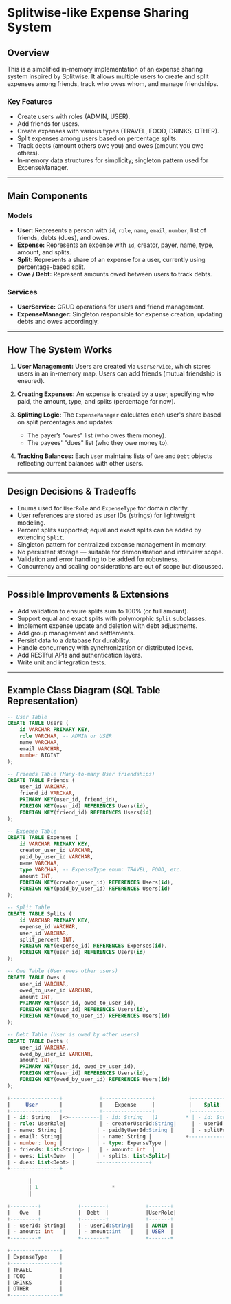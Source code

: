 # Splitwise-like Expense Sharing System

## Overview

This is a simplified in-memory implementation of an expense sharing system inspired by Splitwise. It allows multiple users to create and split expenses among friends, track who owes whom, and manage friendships.

### Key Features
- Create users with roles (ADMIN, USER).
- Add friends for users.
- Create expenses with various types (TRAVEL, FOOD, DRINKS, OTHER).
- Split expenses among users based on percentage splits.
- Track debts (amount others owe you) and owes (amount you owe others).
- In-memory data structures for simplicity; singleton pattern used for ExpenseManager.

---

## Main Components

### Models
- **User:** Represents a person with `id`, `role`, `name`, `email`, `number`, list of friends, debts (dues), and owes.
- **Expense:** Represents an expense with `id`, creator, payer, name, type, amount, and splits.
- **Split:** Represents a share of an expense for a user, currently using percentage-based split.
- **Owe / Debt:** Represent amounts owed between users to track debts.

### Services
- **UserService:** CRUD operations for users and friend management.
- **ExpenseManager:** Singleton responsible for expense creation, updating debts and owes accordingly.

---

## How The System Works

1. **User Management:** Users are created via `UserService`, which stores users in an in-memory map. Users can add friends (mutual friendship is ensured).

2. **Creating Expenses:** An expense is created by a user, specifying who paid, the amount, type, and splits (percentage for now).

3. **Splitting Logic:** The `ExpenseManager` calculates each user's share based on split percentages and updates:
    - The payer’s "owes" list (who owes them money).
    - The payees' "dues" list (who they owe money to).

4. **Tracking Balances:** Each `User` maintains lists of `Owe` and `Debt` objects reflecting current balances with other users.

---

## Design Decisions & Tradeoffs

- Enums used for `UserRole` and `ExpenseType` for domain clarity.
- User references are stored as user IDs (strings) for lightweight modeling.
- Percent splits supported; equal and exact splits can be added by extending `Split`.
- Singleton pattern for centralized expense management in memory.
- No persistent storage — suitable for demonstration and interview scope.
- Validation and error handling to be added for robustness.
- Concurrency and scaling considerations are out of scope but discussed.

---

## Possible Improvements & Extensions

- Add validation to ensure splits sum to 100% (or full amount).
- Support equal and exact splits with polymorphic `Split` subclasses.
- Implement expense update and deletion with debt adjustments.
- Add group management and settlements.
- Persist data to a database for durability.
- Handle concurrency with synchronization or distributed locks.
- Add RESTful APIs and authentication layers.
- Write unit and integration tests.

---

## Example Class Diagram (SQL Table Representation)

```sql
-- User Table
CREATE TABLE Users (
    id VARCHAR PRIMARY KEY,
    role VARCHAR, -- ADMIN or USER
    name VARCHAR,
    email VARCHAR,
    number BIGINT
);

-- Friends Table (Many-to-many User friendships)
CREATE TABLE Friends (
    user_id VARCHAR,
    friend_id VARCHAR,
    PRIMARY KEY(user_id, friend_id),
    FOREIGN KEY(user_id) REFERENCES Users(id),
    FOREIGN KEY(friend_id) REFERENCES Users(id)
);

-- Expense Table
CREATE TABLE Expenses (
    id VARCHAR PRIMARY KEY,
    creator_user_id VARCHAR,
    paid_by_user_id VARCHAR,
    name VARCHAR,
    type VARCHAR, -- ExpenseType enum: TRAVEL, FOOD, etc.
    amount INT,
    FOREIGN KEY(creator_user_id) REFERENCES Users(id),
    FOREIGN KEY(paid_by_user_id) REFERENCES Users(id)
);

-- Split Table
CREATE TABLE Splits (
    id VARCHAR PRIMARY KEY,
    expense_id VARCHAR,
    user_id VARCHAR,
    split_percent INT,
    FOREIGN KEY(expense_id) REFERENCES Expenses(id),
    FOREIGN KEY(user_id) REFERENCES Users(id)
);

-- Owe Table (User owes other users)
CREATE TABLE Owes (
    user_id VARCHAR,
    owed_to_user_id VARCHAR,
    amount INT,
    PRIMARY KEY(user_id, owed_to_user_id),
    FOREIGN KEY(user_id) REFERENCES Users(id),
    FOREIGN KEY(owed_to_user_id) REFERENCES Users(id)
);

-- Debt Table (User is owed by other users)
CREATE TABLE Debts (
    user_id VARCHAR,
    owed_by_user_id VARCHAR,
    amount INT,
    PRIMARY KEY(user_id, owed_by_user_id),
    FOREIGN KEY(user_id) REFERENCES Users(id),
    FOREIGN KEY(owed_by_user_id) REFERENCES Users(id)
);
```
```sql
+----------------+            +----------------+           +-------------+
|     User       |            |    Expense     |           |    Split    |
+----------------+            +----------------+           +-------------+
| - id: String   |<>----------| - id: String   |1         * | - id: String|
| - role: UserRole|           | - creatorUserId:String|     | - userId:String|
| - name: String |           | - paidByUserId:String |      | - splitPercent:int|
| - email: String|           | - name: String |           +-------------+
| - number: long |           | - type: ExpenseType |
| - friends: List<String> |   | - amount: int  |
| - owes: List<Owe>  |       | - splits: List<Split>|
| - dues: List<Debt> |       +----------------+
+----------------+

       |                             
       | 1                        *  
       |                            

+---------+            +--------+            +-------+
|   Owe   |            |  Debt  |            |UserRole|
+---------+            +--------+            +-------+
| - userId: String|    | - userId:String|    | ADMIN |
| - amount: int   |    | - amount:int   |    | USER  |
+---------+            +--------+            +-------+

+----------------+
| ExpenseType    |
+----------------+
| TRAVEL         |
| FOOD           |
| DRINKS         |
| OTHER          |
+----------------+

```